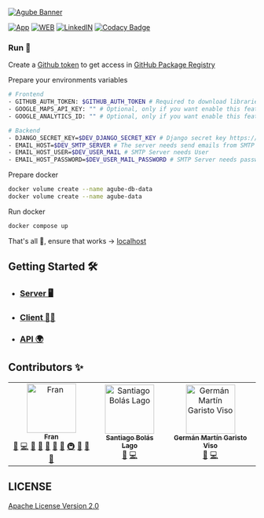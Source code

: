 [![Agube Banner](https://raw.githubusercontent.com/AvailaOSS/.github/main/assets/Agube_Banner.png)](https://github.com/AvailaOSS)

[![App](https://img.shields.io/badge/App-Agube-lightgreen.svg)](https://www.agube.availa.eu)
[![WEB](https://img.shields.io/badge/Web-Availa-lightblue.svg)](https://www.availa.eu)
[![LinkedIN](https://img.shields.io/badge/LinkedIn-Availa-blue.svg)](https://www.linkedin.com/company/team-availa)
[![Codacy Badge](https://app.codacy.com/project/badge/Grade/855a8e18df374aa3b65c206ecda5c077)](https://www.codacy.com/gh/AvailaOSS/agube/dashboard?utm_source=github.com&amp;utm_medium=referral&amp;utm_content=AvailaOSS/agube&amp;utm_campaign=Badge_Grade)

### Run 🚀

Create a [Github token](https://docs.github.com/en/authentication/keeping-your-account-and-data-secure/creating-a-personal-access-token) to get access in [GitHub Package Registry](https://npm.pkg.github.com)

Prepare your environments variables

```bash
# Frontend
- GITHUB_AUTH_TOKEN: $GITHUB_AUTH_TOKEN # Required to download libraries
- GOOGLE_MAPS_API_KEY: "" # Optional, only if you want enable this feature
- GOOGLE_ANALYTICS_ID: "" # Optional, only if you want enable this feature

# Backend
- DJANGO_SECRET_KEY=$DEV_DJANGO_SECRET_KEY # Django secret key https://djecrety.ir generate and copy here!
- EMAIL_HOST=$DEV_SMTP_SERVER # The server needs send emails from SMTP Server
- EMAIL_HOST_USER=$DEV_USER_MAIL # SMTP Server needs User
- EMAIL_HOST_PASSWORD=$DEV_USER_MAIL_PASSWORD # SMTP Server needs password
```

Prepare docker

```bash
docker volume create --name agube-db-data
docker volume create --name agube-data
```

Run docker

```bash
docker compose up
```

That's all 🥳, ensure that works -> [localhost](http://localhost:8080)

## Getting Started 🛠️

- ### [Server 🖥️](/server/README.md)
- ### [Client 👨‍💻](/client/README.md)
- ### [API 🌍](/api/README.md)

## Contributors ✨

<!-- ALL-CONTRIBUTORS-LIST:START - Do not remove or modify this section -->
<!-- prettier-ignore-start -->
<!-- markdownlint-disable -->
<table>
  <tbody>
    <tr>
      <td align="center"><a href="https://www.linkedin.com/in/fran-abril-a8424419a/"><img src="https://avatars.githubusercontent.com/u/10210729?v=4?s=100" width="100px;" alt="Fran"/><br /><sub><b>Fran</b></sub></a><br /><a href="#projectManagement-Fran-Abril" title="Project Management">📆</a> <a href="https://github.com/AvailaOSS/agube/commits?author=Fran-Abril" title="Code">💻</a> <a href="#design-Fran-Abril" title="Design">🎨</a> <a href="https://github.com/AvailaOSS/agube/issues?q=author%3AFran-Abril" title="Bug reports">🐛</a> <a href="#business-Fran-Abril" title="Business development">💼</a> <a href="https://github.com/AvailaOSS/agube/commits?author=Fran-Abril" title="Documentation">📖</a> <a href="#ideas-Fran-Abril" title="Ideas, Planning, & Feedback">🤔</a> <a href="#infra-Fran-Abril" title="Infrastructure (Hosting, Build-Tools, etc)">🚇</a> <a href="#maintenance-Fran-Abril" title="Maintenance">🚧</a> <a href="#research-Fran-Abril" title="Research">🔬</a> <a href="https://github.com/AvailaOSS/agube/pulls?q=is%3Apr+reviewed-by%3AFran-Abril" title="Reviewed Pull Requests">👀</a></td>
      <td align="center"><a href="http://www.availa.eu"><img src="https://avatars.githubusercontent.com/u/115986710?v=4?s=100" width="100px;" alt="Santiago Bolás Lago"/><br /><sub><b>Santiago Bolás Lago</b></sub></a><br /><a href="#projectManagement-Zumito93" title="Project Management">📆</a> <a href="https://github.com/AvailaOSS/agube/commits?author=Zumito93" title="Code">💻</a></td>
      <td align="center"><a href="http://www.availa.eu"><img src="https://avatars.githubusercontent.com/u/750404?v=4?s=100" width="100px;" alt="Germán  Martín Garisto Viso"/><br /><sub><b>Germán  Martín Garisto Viso</b></sub></a><br /><a href="#projectManagement-German14" title="Project Management">📆</a> <a href="https://github.com/AvailaOSS/agube/commits?author=German14" title="Code">💻</a></td>
    </tr>
  </tbody>
</table>

<!-- markdownlint-restore -->
<!-- prettier-ignore-end -->

<!-- ALL-CONTRIBUTORS-LIST:END -->

## LICENSE

[Apache License Version 2.0](LICENSE.md)